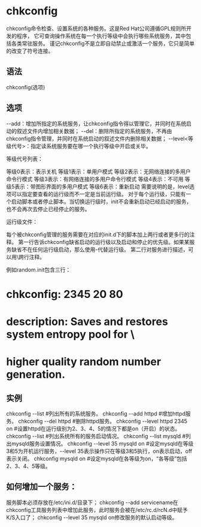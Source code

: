 # chkconfig

chkconfig命令检查、设置系统的各种服务。这是Red Hat公司遵循GPL规则所开发的程序，
它可查询操作系统在每一个执行等级中会执行哪些系统服务，其中包括各类常驻服务。
谨记chkconfig不是立即自动禁止或激活一个服务，它只是简单的改变了符号连接。

## 语法
chkconfig(选项)

## 选项
--add：增加所指定的系统服务，让chkconfig指令得以管理它，并同时在系统启动的叙述文件内增加相关数据；
--del：删除所指定的系统服务，不再由chkconfig指令管理，并同时在系统启动的叙述文件内删除相关数据；
--level<等级代号>：指定读系统服务要在哪一个执行等级中开启或关毕。

等级代号列表：

等级0表示：表示关机
等级1表示：单用户模式
等级2表示：无网络连接的多用户命令行模式
等级3表示：有网络连接的多用户命令行模式
等级4表示：不可用
等级5表示：带图形界面的多用户模式
等级6表示：重新启动
需要说明的是，level选项可以指定要查看的运行级而不一定是当前运行级。
对于每个运行级，只能有一个启动脚本或者停止脚本。当切换运行级时，init不会重新启动已经启动的服务，也不会再次去停止已经停止的服务。

运行级文件：

每个被chkconfig管理的服务需要在对应的init.d下的脚本加上两行或者更多行的注释。
第一行告诉chkconfig缺省启动的运行级以及启动和停止的优先级。如果某服务缺省不在任何运行级启动，那么使用-代替运行级。
第二行对服务进行描述，可以用\跨行注释。

例如random.init包含三行：

# chkconfig: 2345 20 80
# description: Saves and restores system entropy pool for \
# higher quality random number generation.

## 实例
chkconfig --list             #列出所有的系统服务。
chkconfig --add httpd        #增加httpd服务。
chkconfig --del httpd        #删除httpd服务。
chkconfig --level httpd 2345 on        #设置httpd在运行级别为2、3、4、5的情况下都是on（开启）的状态。
chkconfig --list               #列出系统所有的服务启动情况。
chkconfig --list mysqld        #列出mysqld服务设置情况。
chkconfig --level 35 mysqld on #设定mysqld在等级3和5为开机运行服务，--level 35表示操作只在等级3和5执行，on表示启动，off表示关闭。
chkconfig mysqld on            #设定mysqld在各等级为on，“各等级”包括2、3、4、5等级。

## 如何增加一个服务：

服务脚本必须存放在/etc/ini.d/目录下；
chkconfig --add servicename在chkconfig工具服务列表中增加此服务，此时服务会被在/etc/rc.d/rcN.d中赋予K/S入口了；
chkconfig --level 35 mysqld on修改服务的默认启动等级。